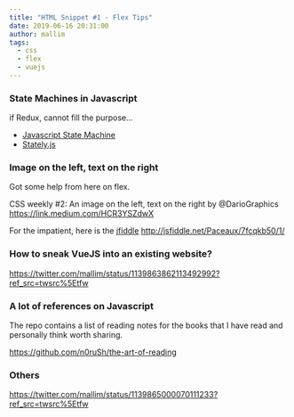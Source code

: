 ```yaml
---
title: "HTML Snippet #1 - Flex Tips"
date: 2019-06-16 20:31:00
author: mallim
tags:
  - css
  - flex
  - vuejs
---
```


### State Machines in Javascript

if Redux, cannot fill the purpose...

- [Javascript State Machine](https://github.com/jakesgordon/javascript-state-machine/)
- [Stately.js](https://github.com/fschaefer/Stately.js)

### Image on the left, text on the right

Got some help from here on flex.

CSS weekly #2: An image on the left, text on the right by @DarioGraphics https://link.medium.com/HCR3YSZdwX

For the impatient, here is the [jfiddle](http://jsfiddle.net/Paceaux/7fcqkb50/1/) http://jsfiddle.net/Paceaux/7fcqkb50/1/

### How to sneak VueJS into an existing website?

https://twitter.com/mallim/status/1139863862113492992?ref_src=twsrc%5Etfw

### A lot of references on Javascript

The repo contains a list of reading notes for the books that I have read and personally think worth sharing.

https://github.com/n0ruSh/the-art-of-reading

### Others

https://twitter.com/mallim/status/1139865000070111233?ref_src=twsrc%5Etfw
